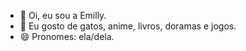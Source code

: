 - 👋 Oi, eu sou a Emilly.
- 👀 Eu gosto de gatos, anime, livros, doramas e jogos.
- 😄 Pronomes: ela/dela.
